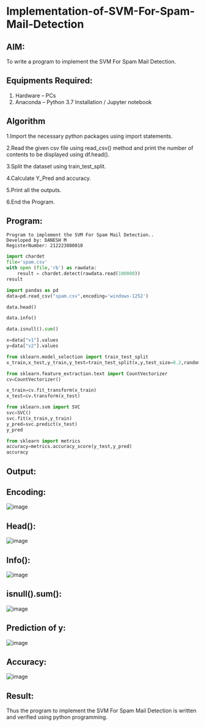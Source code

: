 # Implementation-of-SVM-For-Spam-Mail-Detection

## AIM:
To write a program to implement the SVM For Spam Mail Detection.

## Equipments Required:
1. Hardware – PCs
2. Anaconda – Python 3.7 Installation / Jupyter notebook

## Algorithm
1.Import the necessary python packages using import statements.

2.Read the given csv file using read_csv() method and print the number of contents to be displayed using df.head().

3.Split the dataset using train_test_split.

4.Calculate Y_Pred and accuracy.

5.Print all the outputs.

6.End the Program.

## Program:
```
Program to implement the SVM For Spam Mail Detection..
Developed by: DANESH M
RegisterNumber: 212223080010
```
```py
import chardet
file='spam.csv'
with open (file,'rb') as rawdata:
    result = chardet.detect(rawdata.read(100000))
result

import pandas as pd
data=pd.read_csv("spam.csv",encoding='windows-1252')

data.head()

data.info()

data.isnull().sum()

x=data["v1"].values
y=data["v2"].values

from sklearn.model_selection import train_test_split
x_train,x_test,y_train,y_test=train_test_split(x,y,test_size=0.2,random_state=0)

from sklearn.feature_extraction.text import CountVectorizer
cv=CountVectorizer()

x_train=cv.fit_transform(x_train)
x_test=cv.transform(x_test)

from sklearn.svm import SVC
svc=SVC()
svc.fit(x_train,y_train)
y_pred=svc.predict(x_test)
y_pred

from sklearn import metrics
accuracy=metrics.accuracy_score(y_test,y_pred)
accuracy
```
## Output:
## Encoding:
![image](https://github.com/harini1006/Implementation-of-SVM-For-Spam-Mail-Detection/assets/113497405/ed87456c-9dd8-418d-a960-1abad11477f2)


## Head():
![image](https://github.com/harini1006/Implementation-of-SVM-For-Spam-Mail-Detection/assets/113497405/8e2c3fec-2fe3-40c3-923a-1a1c3719e734)


## Info():
![image](https://github.com/harini1006/Implementation-of-SVM-For-Spam-Mail-Detection/assets/113497405/b48518c5-c983-44d3-9cc2-14924033aa91)


## isnull().sum():
![image](https://github.com/harini1006/Implementation-of-SVM-For-Spam-Mail-Detection/assets/113497405/50754f89-e886-48c3-a285-44b76317b605)


## Prediction of y:
![image](https://github.com/harini1006/Implementation-of-SVM-For-Spam-Mail-Detection/assets/113497405/8f3a2d63-9aa6-4da2-95c4-d53b87fde998)


## Accuracy:
![image](https://github.com/harini1006/Implementation-of-SVM-For-Spam-Mail-Detection/assets/113497405/d1dcce16-dc32-4ec2-a042-ce25bee461da)


## Result:
Thus the program to implement the SVM For Spam Mail Detection is written and verified using python programming.

